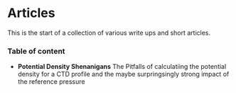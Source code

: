# Articles

This is the start of a collection of various write ups and short articles. 

### Table of content
* **Potential Density Shenanigans** The Pitfalls of calculatiing the potential density for a CTD profile and the maybe surpringsingly strong impact of the reference pressure
